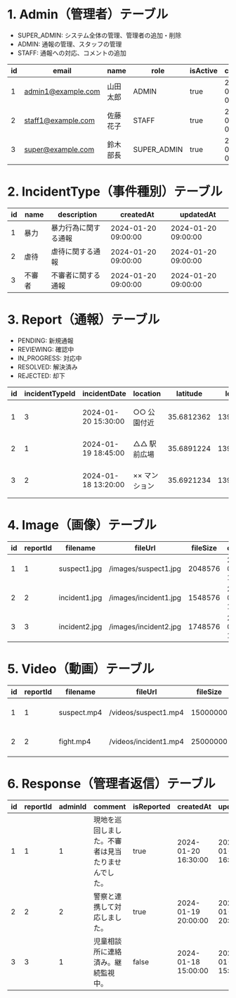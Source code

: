 # 1. Admin（管理者）テーブル

- SUPER_ADMIN: システム全体の管理、管理者の追加・削除
- ADMIN: 通報の管理、スタッフの管理
- STAFF: 通報への対応、コメントの追加

| id  | email              | name     | role        | isActive | createdAt           | updatedAt           |
| --- | ------------------ | -------- | ----------- | -------- | ------------------- | ------------------- |
| 1   | admin1@example.com | 山田太郎 | ADMIN       | true     | 2024-01-01 09:00:00 | 2024-01-01 09:00:00 |
| 2   | staff1@example.com | 佐藤花子 | STAFF       | true     | 2024-01-01 09:00:00 | 2024-01-01 09:00:00 |
| 3   | super@example.com  | 鈴木部長 | SUPER_ADMIN | true     | 2024-01-01 09:00:00 | 2024-01-01 09:00:00 |

# 2. IncidentType（事件種別）テーブル

| id  | name   | description          | createdAt           | updatedAt           |
| --- | ------ | -------------------- | ------------------- | ------------------- |
| 1   | 暴力   | 暴力行為に関する通報 | 2024-01-20 09:00:00 | 2024-01-20 09:00:00 |
| 2   | 虐待   | 虐待に関する通報     | 2024-01-20 09:00:00 | 2024-01-20 09:00:00 |
| 3   | 不審者 | 不審者に関する通報   | 2024-01-20 09:00:00 | 2024-01-20 09:00:00 |

# 3. Report（通報）テーブル

- PENDING: 新規通報
- REVIEWING: 確認中
- IN_PROGRESS: 対応中
- RESOLVED: 解決済み
- REJECTED: 却下

| id  | incidentTypeId | incidentDate        | location      | latitude   | longitude   | description                  | status  | reportedAt          |
| --- | -------------- | ------------------- | ------------- | ---------- | ----------- | ---------------------------- | ------- | ------------------- |
| 1   | 3              | 2024-01-20 15:30:00 | ○○ 公園付近   | 35.6812362 | 139.7671248 | 黒い服を着た不審な人物を目撃 | PENDING | 2024-01-20 15:35:00 |
| 2   | 1              | 2024-01-19 18:45:00 | △△ 駅前広場   | 35.6891224 | 139.7001123 | 若者同士の喧嘩を目撃         | PENDING | 2024-01-19 19:00:00 |
| 3   | 2              | 2024-01-18 13:20:00 | ×× マンション | 35.6921234 | 139.7891234 | 子供の泣き声が頻繁に聞こえる | PENDING | 2024-01-18 14:00:00 |

# 4. Image（画像）テーブル

| id  | reportId | filename      | fileUrl               | fileSize | createdAt           | updatedAt           |
| --- | -------- | ------------- | --------------------- | -------- | ------------------- | ------------------- |
| 1   | 1        | suspect1.jpg  | /images/suspect1.jpg  | 2048576  | 2024-01-20 15:35:00 | 2024-01-20 15:35:00 |
| 2   | 2        | incident1.jpg | /images/incident1.jpg | 1548576  | 2024-01-19 19:00:00 | 2024-01-19 19:00:00 |
| 3   | 3        | incident2.jpg | /images/incident2.jpg | 1748576  | 2024-01-19 19:01:00 | 2024-01-19 19:01:00 |

# 5. Video（動画）テーブル

| id  | reportId | filename    | fileUrl               | fileSize | duration | createdAt           | updatedAt           |
| --- | -------- | ----------- | --------------------- | -------- | -------- | ------------------- | ------------------- |
| 1   | 1        | suspect.mp4 | /videos/suspect1.mp4  | 15000000 | 30       | 2024-01-20 15:35:00 | 2024-01-20 15:35:00 |
| 2   | 2        | fight.mp4   | /videos/incident1.mp4 | 25000000 | 45       | 2024-01-19 19:00:00 | 2024-01-19 19:00:00 |

# 6. Response（管理者返信）テーブル

| id  | reportId | adminId | comment                                            | isReported | createdAt           | updatedAt           |
| --- | -------- | ------- | -------------------------------------------------- | ---------- | ------------------- | ------------------- |
| 1   | 1        | 1       | 現地を巡回しました。不審者は見当たりませんでした。 | true       | 2024-01-20 16:30:00 | 2024-01-20 16:30:00 |
| 2   | 2        | 2       | 警察と連携して対応しました。                       | true       | 2024-01-19 20:00:00 | 2024-01-19 20:00:00 |
| 3   | 3        | 1       | 児童相談所に連絡済み。継続監視中。                 | false      | 2024-01-18 15:00:00 | 2024-01-18 15:00:00 |
